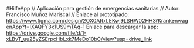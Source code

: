 #HilfeApp // 
Aplicación para gestión de emergencias sanitarias // 
Autor: Francisco Muñoz Mariscal // 
Enlace al prototipado: 
https://www.figma.com/design/2OX0ARxLEKwj9LSHW02HH3/KrankenwagenApp?t=lXAQFY3x1US9mTAq-1
Enlace para descargar la app: 
https://drive.google.com/file/d/1-xLBvT_uu25yZSErpcHbLxk7MeDo10bC/view?usp=drive_link
